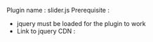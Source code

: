 Plugin name : slider.js
Prerequisite :
  - jquery must be loaded for the plugin to work
  - Link to jquery CDN : <script src="https://cdnjs.cloudflare.com/ajax/libs/jquery/3.2.1/jquery.min.js"></script>
